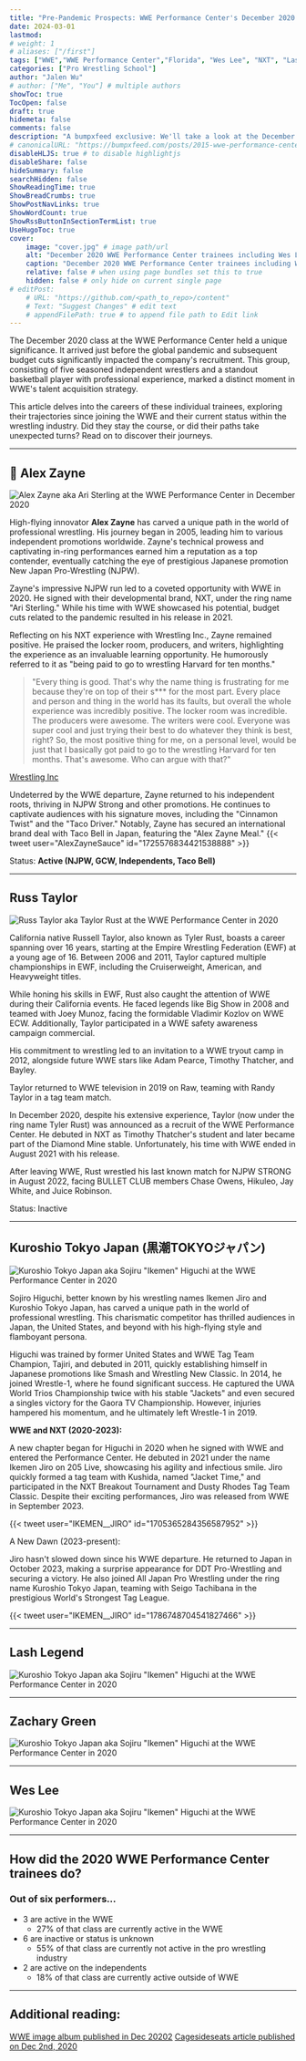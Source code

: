 ```yaml
---
title: "Pre-Pandemic Prospects: WWE Performance Center's December 2020 Trainee Class"
date: 2024-03-01
lastmod:
# weight: 1
# aliases: ["/first"]
tags: ["WWE","WWE Performance Center","Florida", "Wes Lee", "NXT", "Lash Legend", "Zachary Wentz", "Kuroshio", "Sponsorship", "Taco Bell"]
categories: ["Pro Wrestling School"]
author: "Jalen Wu"
# author: ["Me", "You"] # multiple authors
showToc: true
TocOpen: false
draft: true
hidemeta: false
comments: false
description: "A bumpxfeed exclusive: We'll take a look at the December 2020 WWE Performance Center trainees' professional wrestling careers from training at the PC to where they are now in 2024."
# canonicalURL: "https://bumpxfeed.com/posts/2015-wwe-performance-center-trainees-where-are-they-now/"
disableHLJS: true # to disable highlightjs
disableShare: false
hideSummary: false
searchHidden: false
ShowReadingTime: true
ShowBreadCrumbs: true
ShowPostNavLinks: true
ShowWordCount: true
ShowRssButtonInSectionTermList: true
UseHugoToc: true
cover:
    image: "cover.jpg" # image path/url
    alt: "December 2020 WWE Performance Center trainees including Wes Lee, Lash Legend, Zachary Wentz, Alex Zayne, Kuroshio Tokyo Japan (黒潮TOKYOジャパン), and Russ Taylor" # alt text
    caption: "December 2020 WWE Performance Center trainees including Wes Lee, Lash Legend, Zachary Wentz, Alex Zayne, Kuroshio Tokyo Japan (黒潮TOKYOジャパン), and Russ Taylor" # display caption under cover
    relative: false # when using page bundles set this to true
    hidden: false # only hide on current single page
# editPost:
    # URL: "https://github.com/<path_to_repo>/content"
    # Text: "Suggest Changes" # edit text
    # appendFilePath: true # to append file path to Edit link
---
```


The December 2020 class at the WWE Performance Center held a unique significance. It arrived just before the global pandemic and subsequent budget cuts significantly impacted the company's recruitment. This group, consisting of five seasoned independent wrestlers and a standout basketball player with professional experience, marked a distinct moment in WWE's talent acquisition strategy.

This article delves into the careers of these individual trainees, exploring their trajectories since joining the WWE and their current status within the wrestling industry. Did they stay the course, or did their paths take unexpected turns? Read on to discover their journeys.

--- 

## 🌮 Alex Zayne

![Alex Zayne aka Ari Sterling at the WWE Performance Center in December 2020](alexzayne.jpeg)

High-flying innovator **Alex Zayne** has carved a unique path in the world of professional wrestling. His journey began in 2005, leading him to various independent promotions worldwide. Zayne's technical prowess and captivating in-ring performances earned him a reputation as a top contender, eventually catching the eye of prestigious Japanese promotion New Japan Pro-Wrestling (NJPW). 

Zayne's impressive NJPW run led to a coveted opportunity with WWE in 2020. He signed with their developmental brand, NXT, under the ring name "Ari Sterling." While his time with WWE showcased his potential, budget cuts related to the pandemic resulted in his release in 2021.

Reflecting on his NXT experience with Wrestling Inc., Zayne remained positive. He praised the locker room, producers, and writers, highlighting the experience as an invaluable learning opportunity. He humorously referred to it as "being paid to go to wrestling Harvard for ten months."

> "Every thing is good. That's why the name thing is frustrating for me because they're on top of their s*** for the most part. Every place and person and thing in the world has its faults, but overall the whole experience was incredibly positive. The locker room was incredible. The producers were awesome. The writers were cool. Everyone was super cool and just trying their best to do whatever they think is best, right? So, the most positive thing for me, on a personal level, would be just that I basically got paid to go to the wrestling Harvard for ten months. That's awesome. Who can argue with that?" 

[Wrestling Inc](https://www.wrestlinginc.com/news/2021/09/alex-zayn-talks-lengthy-wwe-courting-process-his-time-in-nxt/)

Undeterred by the WWE departure, Zayne returned to his independent roots, thriving in NJPW Strong and other promotions. He continues to captivate audiences with his signature moves, including the "Cinnamon Twist" and the "Taco Driver." Notably, Zayne has secured an international brand deal with Taco Bell in Japan, featuring the "Alex Zayne Meal." 
{{< tweet user="AlexZayneSauce" id="1725576834421538888" >}}

Status: **Active (NJPW, GCW, Independents, Taco Bell)**

--- 

## Russ Taylor 
![Russ Taylor aka Taylor Rust at the WWE Performance Center in 2020](russtaylor.jpg)

California native Russell Taylor, also known as Tyler Rust, boasts a career spanning over 16 years, starting at the Empire Wrestling Federation (EWF) at a young age of 16. Between 2006 and 2011, Taylor captured multiple championships in EWF, including the Cruiserweight, American, and Heavyweight titles.

While honing his skills in EWF, Rust also caught the attention of WWE during their California events. He faced legends like Big Show in 2008 and teamed with Joey Munoz, facing the formidable Vladimir Kozlov on WWE ECW. Additionally, Taylor participated in a WWE safety awareness campaign commercial.

His commitment to wrestling led to an invitation to a WWE tryout camp in 2012, alongside future WWE stars like Adam Pearce, Timothy Thatcher, and Bayley.

Taylor returned to WWE television in 2019 on Raw, teaming with Randy Taylor in a tag team match.

In December 2020, despite his extensive experience, Taylor (now under the ring name Tyler Rust) was announced as a recruit of the WWE Performance Center. He debuted in NXT as Timothy Thatcher's student and later became part of the Diamond Mine stable. Unfortunately, his time with WWE ended in August 2021 with his release.

After leaving WWE, Rust wrestled his last known match for NJPW STRONG in August 2022, facing BULLET CLUB members Chase Owens, Hikuleo, Jay White, and Juice Robinson.

Status: Inactive

---

## Kuroshio Tokyo Japan (黒潮TOKYOジャパン)
![Kuroshio Tokyo Japan aka Sojiru "Ikemen" Higuchi at the WWE Performance Center in 2020](SojiruHiguchi.jpg)

Sojiro Higuchi, better known by his wrestling names Ikemen Jiro and Kuroshio Tokyo Japan, has carved a unique path in the world of professional wrestling. This charismatic competitor has thrilled audiences in Japan, the United States, and beyond with his high-flying style and flamboyant persona.

Higuchi was trained by former United States and WWE Tag Team Champion, Tajiri, and debuted in 2011, quickly establishing himself in Japanese promotions like Smash and Wrestling New Classic. In 2014, he joined Wrestle-1, where he found significant success. He captured the UWA World Trios Championship twice with his stable "Jackets" and even secured a singles victory for the Gaora TV Championship. However, injuries hampered his momentum, and he ultimately left Wrestle-1 in 2019.

**WWE and NXT (2020-2023):**

A new chapter began for Higuchi in 2020 when he signed with WWE and entered the Performance Center. He debuted in 2021 under the name Ikemen Jiro on 205 Live, showcasing his agility and infectious smile. Jiro quickly formed a tag team with Kushida, named "Jacket Time," and participated in the NXT Breakout Tournament and Dusty Rhodes Tag Team Classic. Despite their exciting performances, Jiro was released from WWE in September 2023.

{{< tweet user="IKEMEN__JIRO" id="1705365284356587952" >}}

A New Dawn (2023-present):

Jiro hasn't slowed down since his WWE departure. He returned to Japan in October 2023, making a surprise appearance for DDT Pro-Wrestling and securing a victory. He also joined All Japan Pro Wrestling under the ring name Kuroshio Tokyo Japan, teaming with Seigo Tachibana in the prestigious World's Strongest Tag League.

{{< tweet user="IKEMEN__JIRO" id="1786748704541827466" >}}

---

## Lash Legend
![Kuroshio Tokyo Japan aka Sojiru "Ikemen" Higuchi at the WWE Performance Center in 2020](anrielhoward.jpg)


---

## Zachary Green
![Kuroshio Tokyo Japan aka Sojiru "Ikemen" Higuchi at the WWE Performance Center in 2020](ZacharyGreen.jpg)


---

## Wes Lee
![Kuroshio Tokyo Japan aka Sojiru "Ikemen" Higuchi at the WWE Performance Center in 2020](deveonaiken.jpg)


--- 

## How did the 2020 WWE Performance Center trainees do?
### Out of six performers...
* 3 are active in the WWE
  * 27% of that class are currently active in the WWE
* 6 are inactive or status is unknown
  * 55% of that class are currently not active in the pro wrestling industry
* 2 are active on the independents
  * 18% of that class are currently active outside of WWE

---

## Additional reading:
[WWE image album published in Dec 20202](https://www.wwe.com/shows/wwenxt/gallery/wwe-performance-center-recruits-dec-2020-photos#fid-40512479)
[Cagesideseats article published on Dec 2nd, 2020](https://www.cagesideseats.com/2020/12/2/22149260/rascalz-headline-wwe-performance-center-class-dec-2020)